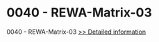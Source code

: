 # 0040 - REWA-Matrix-03
0040 - REWA-Matrix-03
[>> Detailed information](https://secure.shareit.com/shareit/product.html?productid=300909971&affiliateid=200057808)